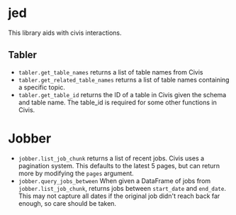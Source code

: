 # jed

This library aids with civis interactions.

## Tabler

* `tabler.get_table_names` returns a list of table names from Civis
* `tabler.get_related_table_names` returns a list of table names containing a
   specific topic.
* `tabler.get_table_id` returns the ID of a table in Civis given the schema and
   table name. The table_id is required for some other functions in Civis. 

# Jobber

* `jobber.list_job_chunk` returns a list of recent jobs. Civis uses a pagination
  system. This defaults to the latest 5 pages, but can return more by modifying the
  `pages` argument.
* `jobber.query_jobs_between` When given a DataFrame of jobs from
  `jobber.list_job_chunk`, returns jobs between `start_date` and `end_date`. This may
  not capture all dates if the original job didn't reach back far enough, so care should
  be taken.
